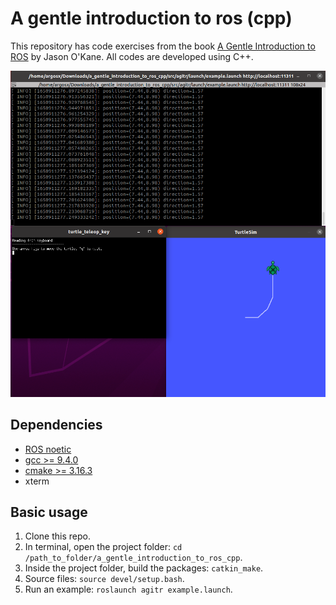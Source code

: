 # A gentle introduction to ros (cpp)

This repository has code exercises from the book [A Gentle Introduction to ROS](https://www.cse.sc.edu/~jokane/agitr/) by Jason O'Kane. All codes are developed using C++.

![ros_example](images/ros_example.png)

## Dependencies
* [ROS noetic](http://wiki.ros.org/noetic)
* [gcc >= 9.4.0](https://gcc.gnu.org/)
* [cmake >= 3.16.3](https://cmake.org/)
* xterm

## Basic usage
1. Clone this repo.
2. In terminal, open the project folder: `cd /path_to_folder/a_gentle_introduction_to_ros_cpp`.
3. Inside the project folder, build the packages: `catkin_make`.
4. Source files: `source devel/setup.bash`.
5. Run an example: `roslaunch agitr example.launch`. 
